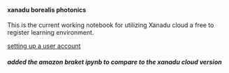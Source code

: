 #### xanadu borealis photonics

This is the current working notebook for utilizing Xanadu cloud a free to register learning environment.


[setting up a user account](https://platform.xanadu.ai/auth/realms/platform/protocol/openid-connect/auth?client_id=public&redirect_uri=https%3A%2F%2Fcloud.xanadu.ai%2F&state=70b7bd38-6ce3-4f4c-859c-9d7ddd3ba0d9&response_mode=fragment&response_type=code&scope=openid&nonce=256798f9-dfed-485e-8b9d-e20f61e43199)


##### added the amazon braket ipynb to compare to the xanadu cloud version

